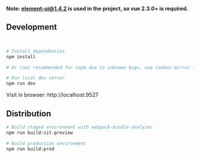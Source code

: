 

**Note: element-ui@1.4.2 is used in the project, so vue 2.3.0+ is required.**

## Development

```bash


# Install dependencies
npm install

# Or (not recommended for cnpm due to unknown bugs, use taobao mirror instead)

# Run local dev server
npm run dev
```

Visit in browser: http://localhost:9527

## Distribution

```bash
# Build staged environment with webpack-bundle-analyzer
npm run build:sit-preview

# Build production environment
npm run build:prod
```

